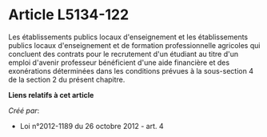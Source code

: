 # Article L5134-122

Les établissements publics locaux d'enseignement et les établissements publics locaux d'enseignement et de formation
professionnelle agricoles qui concluent des contrats pour le recrutement d'un étudiant au titre d'un emploi d'avenir
professeur bénéficient d'une aide financière et des exonérations déterminées dans les conditions prévues à la sous-section 4
de la section 2 du présent chapitre.

**Liens relatifs à cet article**

_Créé par_:

  - Loi n°2012-1189 du 26 octobre 2012 - art. 4

